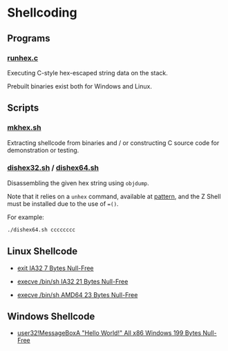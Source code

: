 # Shellcoding

## Programs

### [runhex.c](./runhex.c)

Executing C-style hex-escaped string data on the stack.

Prebuilt binaries exist both for Windows and Linux.

## Scripts

### [mkhex.sh](./mkhex.sh)

Extracting shellcode from binaries
and / or constructing C source code for demonstration or testing.

### [dishex32.sh](./dishex32.sh) / [dishex64.sh](./dishex64.sh)

Disassembling the given hex string using `objdump`.

Note that it relies on a `unhex` command,
available at [pattern](https://github.com/NoviceLive/pattern),
and the Z Shell must be installed due to the use of `=()`.

For example:

```bash
./dishex64.sh cccccccc
```

## Linux Shellcode

- [exit IA32 7 Bytes Null-Free](./linux/exit/expert.s)

- [execve /bin/sh IA32 21 Bytes Null-Free](./linux/sh/push.s)

- [execve /bin/sh AMD64 23 Bytes Null-Free](./linux/sh/push64.s)

## Windows Shellcode

- [user32!MessageBoxA "Hello World!" All x86 Windows 199 Bytes Null-Free](./windows/messagebox/messagebox32.asm)
